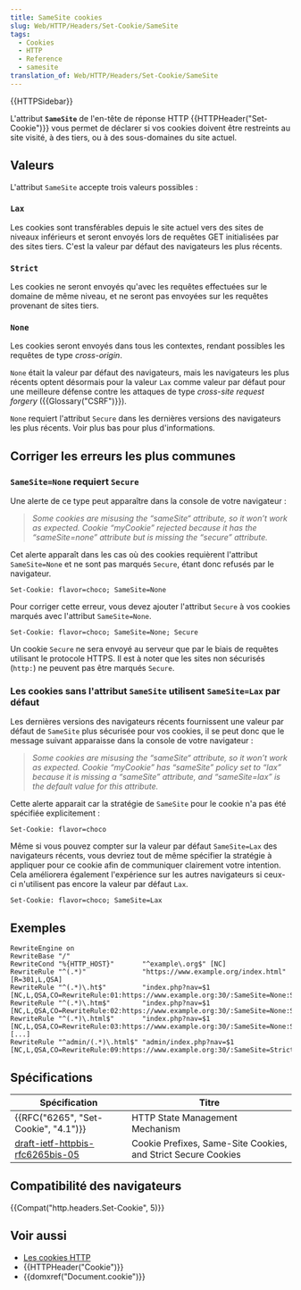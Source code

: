 ```yaml
---
title: SameSite cookies
slug: Web/HTTP/Headers/Set-Cookie/SameSite
tags:
  - Cookies
  - HTTP
  - Reference
  - samesite
translation_of: Web/HTTP/Headers/Set-Cookie/SameSite
---
```

{{HTTPSidebar}}

L'attribut **`SameSite`** de l'en-tête de réponse HTTP {{HTTPHeader("Set-Cookie")}} vous permet de déclarer si vos cookies doivent être restreints au site visité, à des tiers, ou à des sous-domaines du site actuel.

## Valeurs

L'attribut `SameSite` accepte trois valeurs possibles :

### `Lax`

Les cookies sont transférables depuis le site actuel vers des sites de niveaux inférieurs et seront envoyés lors de requêtes GET initialisées par des sites tiers. C'est la valeur par défaut des navigateurs les plus récents.

### `Strict`

Les cookies ne seront envoyés qu'avec les requêtes effectuées sur le domaine de même niveau, et ne seront pas envoyées sur les requêtes provenant de sites tiers.

### `None`

Les cookies seront envoyés dans tous les contextes, rendant possibles les requêtes de type _cross-origin_.

`None` était la valeur par défaut des navigateurs, mais les navigateurs les plus récents optent désormais pour la valeur `Lax` comme valeur par défaut pour une meilleure défense contre les attaques de type _cross-site request forgery_ ({{Glossary("CSRF")}}).

`None` requiert l'attribut `Secure` dans les dernières versions des navigateurs les plus récents. Voir plus bas pour plus d'informations.

## Corriger les erreurs les plus communes

### `SameSite=None` requiert `Secure`

Une alerte de ce type peut apparaître dans la console de votre navigateur :

> *Some cookies are misusing the “sameSite“ attribute, so it won’t work as expected.
> Cookie “*myCookie*” rejected because it has the “sameSite=none” attribute but is missing the “secure” attribute.*

Cet alerte apparaît dans les cas où des cookies requièrent l'attribut `SameSite=None` et ne sont pas marqués `Secure`, étant donc refusés par le navigateur.

```plain example-bad
Set-Cookie: flavor=choco; SameSite=None
```

Pour corriger cette erreur, vous devez ajouter l'attribut `Secure` à vos cookies marqués avec l'attribut `SameSite=None`.

```plain example-good
Set-Cookie: flavor=choco; SameSite=None; Secure
```

Un cookie `Secure` ne sera envoyé au serveur que par le biais de requêtes utilisant le protocole HTTPS. Il est à noter que les sites non sécurisés (`http:`) ne peuvent pas être marqués `Secure`.

### Les cookies sans l'attribut `SameSite` utilisent `SameSite=Lax` par défaut

Les dernières versions des navigateurs récents fournissent une valeur par défaut de `SameSite` plus sécurisée pour vos cookies, il se peut donc que le message suivant apparaisse dans la console de votre navigateur :

> *Some cookies are misusing the “sameSite“ attribute, so it won’t work as expected.
> Cookie “*myCookie*” has “sameSite” policy set to “lax” because it is missing a “sameSite” attribute, and “sameSite=lax” is the default value for this attribute.*

Cette alerte apparait car la stratégie de `SameSite` pour le cookie n'a pas été spécifiée explicitement :

```plain example-bad
Set-Cookie: flavor=choco
```

Même si vous pouvez compter sur la valeur par défaut `SameSite=Lax` des navigateurs récents, vous devriez tout de même spécifier la stratégie à appliquer pour ce cookie afin de communiquer clairement votre intention. Cela améliorera également l'expérience sur les autres navigateurs si ceux-ci n'utilisent pas encore la valeur par défaut `Lax`.

```plain example-good
Set-Cookie: flavor=choco; SameSite=Lax
```

## **Exemples**

```
RewriteEngine on
RewriteBase "/"
RewriteCond "%{HTTP_HOST}"       "^example\.org$" [NC]
RewriteRule "^(.*)"              "https://www.example.org/index.html" [R=301,L,QSA]
RewriteRule "^(.*)\.ht$"         "index.php?nav=$1 [NC,L,QSA,CO=RewriteRule:01:https://www.example.org:30/:SameSite=None:Secure]
RewriteRule "^(.*)\.htm$"        "index.php?nav=$1 [NC,L,QSA,CO=RewriteRule:02:https://www.example.org:30/:SameSite=None:Secure]
RewriteRule "^(.*)\.html$"       "index.php?nav=$1 [NC,L,QSA,CO=RewriteRule:03:https://www.example.org:30/:SameSite=None:Secure]
[...]
RewriteRule "^admin/(.*)\.html$" "admin/index.php?nav=$1 [NC,L,QSA,CO=RewriteRule:09:https://www.example.org:30/:SameSite=Strict:Secure]
```

## Spécifications

| Spécification                                                                                    | Titre                                                         |
| ------------------------------------------------------------------------------------------------ | ------------------------------------------------------------- |
| {{RFC("6265", "Set-Cookie", "4.1")}}                                                 | HTTP State Management Mechanism                               |
| [draft-ietf-httpbis-rfc6265bis-05](https://tools.ietf.org/html/draft-ietf-httpbis-rfc6265bis-05) | Cookie Prefixes, Same-Site Cookies, and Strict Secure Cookies |

## Compatibilité des navigateurs

{{Compat("http.headers.Set-Cookie", 5)}}

## Voir aussi

- [Les cookies HTTP](/fr/docs/Web/HTTP/Cookies)
- {{HTTPHeader("Cookie")}}
- {{domxref("Document.cookie")}}
